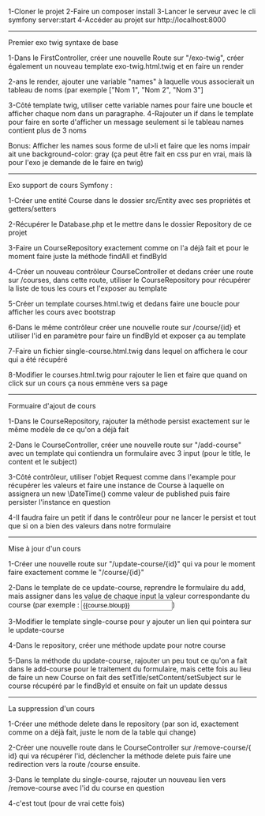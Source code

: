 1-Cloner le projet
2-Faire un composer install
3-Lancer le serveur avec le cli symfony server:start
4-Accéder au projet sur http://localhost:8000


------------------
Premier exo twig syntaxe de base


	
1-Dans le FirstController, créer une nouvelle Route sur "/exo-twig", créer également un nouveau template exo-twig.html.twig et en faire un render
	
2-ans le render, ajouter une variable "names" à laquelle vous associerait un tableau de noms (par exemple ["Nom 1", "Nom 2", "Nom 3"]
	
3-Côté template twig, utiliser cette variable names pour faire une boucle et afficher chaque nom dans un paragraphe.
4-Rajouter un if dans le template pour faire en sorte d'afficher un message seulement si le tableau names contient plus de 3 noms

Bonus: Afficher les names sous forme de ul>li et faire que les noms impair ait une background-color: gray (ça peut être fait en css pur en vrai, mais là pour l'exo je demande de le faire en twig)




------------------------
Exo support de cours Symfony :
	
1-Créer une entité Course dans le dossier src/Entity avec ses propriétés et getters/setters
	
2-Récupérer le Database.php et le mettre dans le dossier Repository de ce projet
	
3-Faire un CourseRepository exactement comme on l'a déjà fait et pour le moment faire juste la méthode findAll et findById
	
4-Créer un nouveau contrôleur CourseController et dedans créer une route sur /courses, dans cette route, utiliser le CourseRepository pour récupérer la liste de tous les cours et l'exposer au template
	
5-Créer un template courses.html.twig et dedans faire une boucle pour afficher les cours avec bootstrap
	
6-Dans le même contrôleur créer une nouvelle route sur /course/{id} et utiliser l'id en paramètre pour faire un findById et exposer ça au template
	
7-Faire un fichier single-course.html.twig dans lequel on affichera le cour qui a été récupéré
	
8-Modifier le courses.html.twig pour rajouter le lien et faire que quand on click sur un cours ça nous emmène vers sa page

___________________
Formuaire d'ajout de cours


	
1-Dans le CourseRepository, rajouter la méthode persist exactement sur le même modèle de ce qu'on a déjà fait
	
2-Dans le CourseController, créer une nouvelle route sur "/add-course" avec un template qui contiendra un formulaire avec 3 input (pour le title, le content et le subject)
	
3-Côté contrôleur, utiliser l'objet Request comme dans l'example pour récupérer les valeurs et faire une instance de Course à laquelle on assignera un new \DateTime() comme valeur de published puis faire persister l'instance en question
	
4-Il faudra faire un petit if dans le contrôleur pour ne lancer le persist et tout que si on a bien des valeurs dans notre formulaire

<!-- Pour info, vous pouvez faire un $request->request->all() pour récupérer toutes les valeurs du formulaire sous forme de tableau associatif (dans mon exemple je pourrais faire $formData = $request->request->all(); et récupérer la valeur de mon input avec $formData['truc']  ) -->




--------------------------------------------------
Mise à jour d'un cours

1-Créer une nouvelle route sur "/update-course/{id}" qui va pour le moment faire exactement comme le "/course/{id}"
	
2-Dans le template de ce update-course, reprendre le formulaire du add, mais assigner dans les value de chaque input la valeur correspondante du course 
(par exemple : <input name="bloup" value="{{course.bloup}}">)
	
3-Modifier le template single-course pour y ajouter un lien qui pointera sur le update-course
	
4-Dans le repository, créer une méthode update pour notre course
	
5-Dans la méthode du update-course, rajouter un peu tout ce qu'on a fait dans le add-course pour le traitement du formulaire, mais cette fois au lieu de faire un new Course on fait des setTitle/setContent/setSubject sur le course récupéré par le findById et ensuite on fait un update dessus


----------------
La suppression d'un cours
	
1-Créer une méthode delete dans le repository (par son id, exactement comme on a déjà fait, juste le nom de la table qui change)
	
2-Créer une nouvelle route dans le CourseController sur /remove-course/{​​​​​​​​​​id}​​​​​​​​​​ qui va récupérer l'id, déclencher la méthode delete puis faire une redirection vers la route /course ensuite.
	
3-Dans le template du single-course, rajouter un nouveau lien vers /remove-course avec l'id du course en question
	
4-c'est tout (pour de vrai cette fois)


